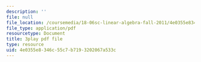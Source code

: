 ```yaml
---
description: ''
file: null
file_location: /coursemedia/18-06sc-linear-algebra-fall-2011/4e0355e8346c55c7b7193202067a533c_S8DQZjE4V8U.pdf
file_type: application/pdf
resourcetype: Document
title: 3play pdf file
type: resource
uid: 4e0355e8-346c-55c7-b719-3202067a533c
---
```

